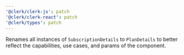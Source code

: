 ```yaml
---
'@clerk/clerk-js': patch
'@clerk/clerk-react': patch
'@clerk/types': patch
---
```


Renames all instances of `SubscriptionDetails` to `PlanDetails` to better reflect the capabilities, use cases, and params of the component.
